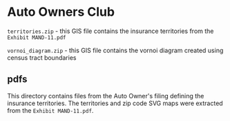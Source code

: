 # Auto Owners Club

`territories.zip` - this GIS file contains the insurance territories from the `Exhibit MAND-11.pdf`

`vornoi_diagram.zip` - this GIS file contains the vornoi diagram created using census tract boundaries

## pdfs

This directory contains files from the Auto Owner's filing defining the insurance territories. 
The territories and zip code SVG maps were extracted from the `Exhibit MAND-11.pdf`.
